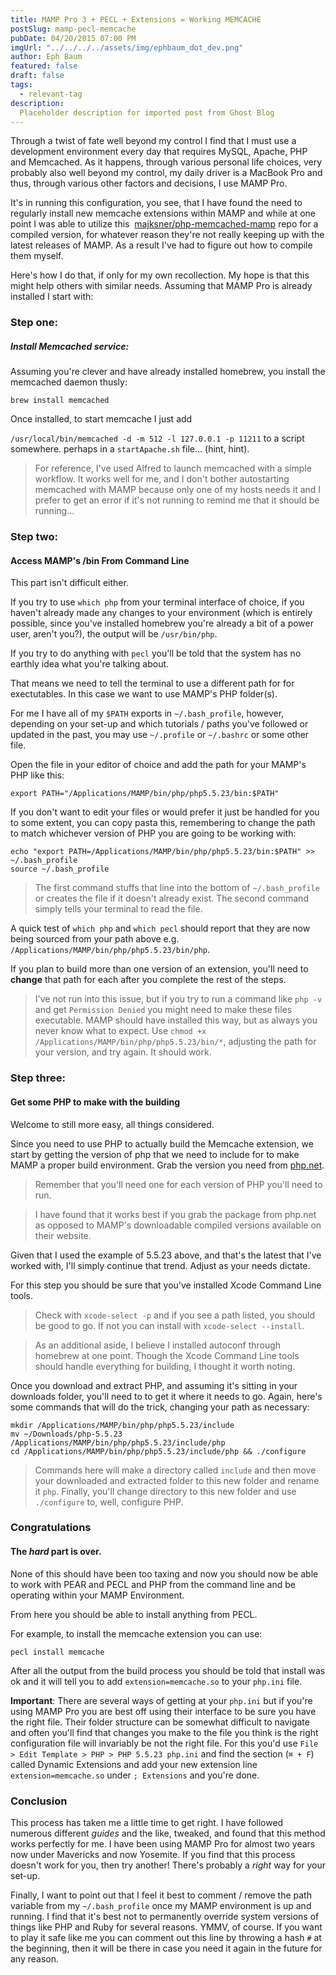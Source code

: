 ```yaml
---
title: MAMP Pro 3 + PECL + Extensions = Working MEMCACHE
postSlug: mamp-pecl-memcache
pubDate: 04/20/2015 07:00 PM
imgUrl: "../../../../assets/img/ephbaum_dot_dev.png"
author: Eph Baum
featured: false
draft: false
tags:
  - relevant-tag
description:
  Placeholder description for imported post from Ghost Blog
---
```


Through a twist of fate well beyond my control I find that I must use a development environment every day that requires MySQL, Apache, PHP and Memcached. As it happens, through various personal life choices, very probably also well beyond my control, my daily driver is a MacBook Pro and thus, through various other factors and decisions, I use MAMP Pro.

It's in running this configuration, you see, that I have found the need to regularly install new memcache extensions within MAMP and while at one point I was able to utilize this  [majksner/php-memcached-mamp](httphttps://github.com/majksner/php-memcached-mamp) repo for a compiled version, for whatever reason they're not really keeping up with the latest releases of MAMP. As a result I've had to figure out how to compile them myself.

Here's how I do that, if only for my own recollection. My hope is that this might help others with similar needs. Assuming that MAMP Pro is already installed I start with:

### Step one:

##### Install Memcached service:

Assuming you're clever and have already installed homebrew, you install the memcached daemon thusly:

    brew install memcached  
    

Once installed, to start memcache I just add

`/usr/local/bin/memcached -d -m 512 -l 127.0.0.1 -p 11211` to a script somewhere. perhaps in a `startApache.sh` file... (hint, hint).

> For reference, I've used Alfred to launch memcached with a simple workflow. It works well for me, and I don't bother autostarting memcached with MAMP because only one of my hosts needs it and I prefer to get an error if it's not running to remind me that it should be running...

### Step two:

#### Access MAMP's /bin From Command Line

This part isn't difficult either.

If you try to use `which php` from your terminal interface of choice, if you haven't already made any changes to your environment (which is entirely possible, since you've installed homebrew you're already a bit of a power user, aren't you?), the output will be `/usr/bin/php`.

If you try to do anything with `pecl` you'll be told that the system has no earthly idea what you're talking about.

That means we need to tell the terminal to use a different path for for exectutables. In this case we want to use MAMP's PHP folder(s).

For me I have all of my `$PATH` exports in `~/.bash_profile`, however, depending on your set-up and which tutorials / paths you've followed or updated in the past, you may use `~/.profile` or `~/.bashrc` or some other file.

Open the file in your editor of choice and add the path for your MAMP's PHP like this:

    export PATH="/Applications/MAMP/bin/php/php5.5.23/bin:$PATH"  
    

If you don't want to edit your files or would prefer it just be handled for you to some extent, you can copy pasta this, remembering to change the path to match whichever version of PHP you are going to be working with:

    echo "export PATH=/Applications/MAMP/bin/php/php5.5.23/bin:$PATH" >> ~/.bash_profile  
    source ~/.bash_profile  
    

> The first command stuffs that line into the bottom of `~/.bash_profile` or creates the file if it doesn't already exist. The second command simply tells your terminal to read the file.

A quick test of `which php` and `which pecl` should report that they are now being sourced from your path above e.g. `/Applications/MAMP/bin/php/php5.5.23/bin/php`.

If you plan to build more than one version of an extension, you'll need to **change** that path for each after you complete the rest of the steps.

> I've not run into this issue, but if you try to run a command like `php -v` and get `Permission Denied` you might need to make these files executable. MAMP should have installed this way, but as always you never know what to expect. Use `chmod +x /Applications/MAMP/bin/php/php5.5.23/bin/*`, adjusting the path for your version, and try again. It should work.

### Step three:

#### Get some PHP to make with the building

Welcome to still more easy, all things considered.

Since you need to use PHP to actually build the Memcache extension, we start by getting the version of php that we need to include for to make MAMP a proper build environment. Grab the version you need from [php.net](http://php.net/downloads.php).

> Remember that you'll need one for each version of PHP you'll need to run.

> I have found that it works best if you grab the package from php.net as opposed to MAMP's downloadable compiled versions available on their website.

Given that I used the example of 5.5.23 above, and that's the latest that I've worked with, I'll simply continue that trend. Adjust as your needs dictate.

For this step you should be sure that you've installed Xcode Command Line tools.

> Check with `xcode-select -p` and if you see a path listed, you should be good to go. If not you can install with `xcode-select --install`.

> As an additional aside, I believe I installed autoconf through homebrew at one point. Though the Xcode Command Line tools should handle everything for building, I thought it worth noting.

Once you download and extract PHP, and assuming it's sitting in your downloads folder, you'll need to to get it where it needs to go. Again, here's some commands that will do the trick, changing your path as necessary:

    mkdir /Applications/MAMP/bin/php/php5.5.23/include  
    mv ~/Downloads/php-5.5.23 /Applications/MAMP/bin/php/php5.5.23/include/php  
    cd /Applications/MAMP/bin/php/php5.5.23/include/php && ./configure  
    

> Commands here will make a directory called `include` and then move your downloaded and extracted folder to this new folder and rename it `php`. Finally, you'll change directory to this new folder and use `./configure` to, well, configure PHP.

### Congratulations

#### The _hard_ part is over.

None of this should have been too taxing and now you should now be able to work with PEAR and PECL and PHP from the command line and be operating within your MAMP Environment.

From here you should be able to install anything from PECL.

For example, to install the memcache extension you can use:

`pecl install memcache`

After all the output from the build process you should be told that install was ok and it will tell you to add `extension=memcache.so` to your `php.ini` file.

**Important**: There are several ways of getting at your `php.ini` but if you're using MAMP Pro you are best off using their interface to be sure you have the right file. Their folder structure can be somewhat difficult to navigate and often you'll find that changes you make to the file you think is the right configuration file will invariably be not the right file. For this you'd use `File > Edit Template > PHP > PHP 5.5.23 php.ini` and find the section (`⌘ + F`) called Dynamic Extensions and add your new extension line `extension=memcache.so` under `; Extensions` and you're done.

### Conclusion

This process has taken me a little time to get right. I have followed numerous different _guides_ and the like, tweaked, and found that this method works perfectly for me. I have been using MAMP Pro for almost two years now under Mavericks and now Yosemite. If you find that this process doesn't work for you, then try another! There's probably a _right_ way for your set-up.

Finally, I want to point out that I feel it best to comment / remove the path variable from my `~/.bash_profile` once my MAMP environment is up and running. I find that it's best not to permanently override system versions of things like PHP and Ruby for several reasons. YMMV, of course. If you want to play it safe like me you can comment out this line by throwing a hash `#` at the beginning, then it will be there in case you need it again in the future for any reason.
